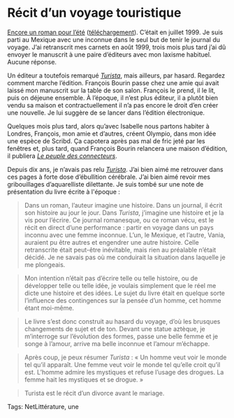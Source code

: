 # Récit d’un voyage touristique

[Encore un roman pour l’été](/turista/) ([téléchargement](/turista/#download)). C’était en juillet 1999. Je suis parti au Mexique avec une inconnue dans le seul but de tenir le journal du voyage. J’ai retranscrit mes carnets en août 1999, trois mois plus tard j’ai dû envoyer le manuscrit à une paire d’éditeurs avec mon laxisme habituel. Aucune réponse.

Un éditeur a toutefois remarqué [*Turista*](/turista/), mais ailleurs, par hasard. Regardez comment marche l’édition. François Bourin passe chez une amie qui avait laissé mon manuscrit sur la table de son salon. François le prend, il le lit, puis on déjeune ensemble. À l’époque, il n’est plus éditeur, il a plutôt bien vendu sa maison et contractuellement il n’a pas encore le droit d’en créer une nouvelle. Je lui suggère de se lancer dans l’édition électronique.

Quelques mois plus tard, alors qu’avec Isabelle nous partons habiter à Londres, François, mon amie et d’autres, créent Olympio, dans mon idée une espèce de Scribd. Ça capotera après pas mal de fric jeté par les fenêtres et, plus tard, quand François Bourin relancera une maison d’édition, il publiera [*Le peuple des connecteurs*](/le-peuple-des-connecteurs/).

Depuis dix ans, je n’avais pas relu [*Turista*](/turista/). J’ai bien aimé me retrouver dans ces pages à forte dose d’ébullition cérébrale. J’ai bien aimé revoir mes gribouillages d’aquarelliste dilettante. Je suis tombé sur une note de présentation du livre écrite à l'époque :

> Dans un roman, l’auteur imagine une histoire. Dans un journal, il écrit son histoire au jour le jour. Dans *Turista*, j’imagine une histoire et je la vis pour l’écrire. Ce journal romanesque, ou ce roman vécu, est le récit en direct d’une performance : partir en voyage dans un pays inconnu avec une femme inconnue. L’un, le Mexique, et l’autre, Vania, auraient pu être autres et engendrer une autre histoire. Celle retranscrite était peut-être inévitable, mais rien au préalable n’était décidé. Je ne savais pas où me conduirait la situation dans laquelle je me plongeais.

> Mon intention n’était pas d’écrire telle ou telle histoire, ou de développer telle ou telle idée, je voulais simplement que le réel me dicte une histoire et des idées. Le sujet du livre était en quelque sorte l’influence des contingences sur la pensée d’un homme, cet homme étant moi-même.

> Le livre s’est donc construit au hasard du voyage, d’où les brusques changements de sujet et de ton. Devant une statue aztèque, je m’interroge sur l’évolution des formes, passe une belle femme et je songe à l’amour, arrive ma belle inconnue et l’amour m’échappe.

> Après coup, je peux résumer *Turista* : « Un homme veut voir le monde tel qu’il apparaît. Une femme veut voir le monde tel qu’elle croit qu’il est. L’homme admire les mystiques et refuse l’usage des drogues. La femme hait les mystiques et se drogue. »

> Turista est le récit d’un divorce avant le mariage.

Tags: NetLittérature, une